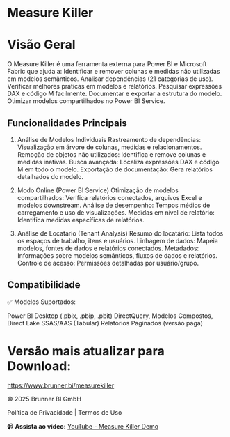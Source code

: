 # Measure Killer 

# Visão Geral

O Measure Killer é uma ferramenta externa para Power BI e Microsoft Fabric que ajuda a:
Identificar e remover colunas e medidas não utilizadas em modelos semânticos.
Analisar dependências (21 categorias de uso).
Verificar melhores práticas em modelos e relatórios.
Pesquisar expressões DAX e código M facilmente.
Documentar e exportar a estrutura do modelo.
Otimizar modelos compartilhados no Power BI Service.

## Funcionalidades Principais

1. Análise de Modelos Individuais
Rastreamento de dependências: Visualização em árvore de colunas, medidas e relacionamentos.
Remoção de objetos não utilizados: Identifica e remove colunas e medidas inativas.
Busca avançada: Localiza expressões DAX e código M em todo o modelo.
Exportação de documentação: Gera relatórios detalhados do modelo.

2. Modo Online (Power BI Service)
Otimização de modelos compartilhados: Verifica relatórios conectados, arquivos Excel e modelos downstream.
Análise de desempenho: Tempos médios de carregamento e uso de visualizações.
Medidas em nível de relatório: Identifica medidas específicas de relatórios.

3. Análise de Locatário (Tenant Analysis)
Resumo do locatário: Lista todos os espaços de trabalho, itens e usuários.
Linhagem de dados: Mapeia modelos, fontes de dados e relatórios conectados.
Metadados: Informações sobre modelos semânticos, fluxos de dados e relatórios.
Controle de acesso: Permissões detalhadas por usuário/grupo.

## Compatibilidade
✅ Modelos Suportados:

Power BI Desktop (.pbix, .pbip, .pbit)
DirectQuery, Modelos Compostos, Direct Lake
SSAS/AAS (Tabular)
Relatórios Paginados (versão paga)

# Versão mais atualizar para Download:

https://www.brunner.bi/measurekiller

© 2025 Brunner BI GmbH

Política de Privacidade | Termos de Uso

📹 **Assista ao vídeo:** [YouTube - Measure Killer Demo](https://www.youtube.com/watch?v=QAR1OFngbGw)
